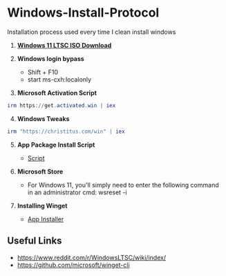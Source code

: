# Windows-Install-Protocol
Installation process used every time I clean install windows

1. [**Windows 11 LTSC ISO Download**](https://massgrave.dev/windows_ltsc_links)

2. **Windows login bypass**

    * Shift + F10
    * start ms-cxh:localonly

3. **Microsoft Activation Script**
```powershell
irm https://get.activated.win | iex
```

4. **Windows Tweaks**
```powershell
irm "https://christitus.com/win" | iex
```

5. **App Package Install Script**
    * [Script](App-Package-Script.md)

6. **Microsoft Store**
    * For Windows 11, you'll simply need to enter the following command in an administrator cmd: wsreset -i

7. **Installing Winget**
    * [App Installer](https://apps.microsoft.com/detail/9nblggh4nns1?hl=en-US&gl=CA)

## Useful Links
   * https://www.reddit.com/r/WindowsLTSC/wiki/index/
   * https://github.com/microsoft/winget-cli